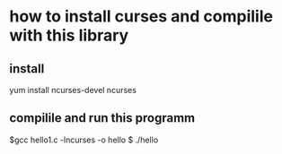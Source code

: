 # how to install curses and compilile with this library
## install
yum install ncurses-devel ncurses
## compilile and run this programm
$gcc  hello1.c -lncurses -o hello
$ ./hello
